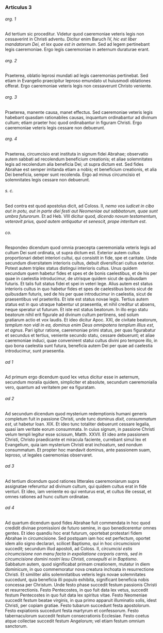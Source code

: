### Articulus 3

###### arg. 1
Ad tertium sic proceditur. Videtur quod caeremoniae veteris legis non cessaverint in Christi adventu. Dicitur enim Baruch IV, *hic est liber mandatorum Dei, et lex quae est in aeternum*. Sed ad legem pertinebant legis caeremoniae. Ergo legis caeremoniae in aeternum duraturae erant.

###### arg. 2
Praeterea, oblatio leprosi mundati ad legis caeremonias pertinebat. Sed etiam in Evangelio praecipitur leproso emundato ut huiusmodi oblationes offerat. Ergo caeremoniae veteris legis non cessaverunt Christo veniente.

###### arg. 3
Praeterea, manente causa, manet effectus. Sed caeremoniae veteris legis habebant quasdam rationabiles causas, inquantum ordinabantur ad divinum cultum; etiam praeter hoc quod ordinabantur in figuram Christi. Ergo caeremoniae veteris legis cessare non debuerunt.

###### arg. 4
Praeterea, circumcisio erat instituta in signum fidei Abrahae; observatio autem sabbati ad recolendum beneficium creationis; et aliae solemnitates legis ad recolendum alia beneficia Dei; ut supra dictum est. Sed fides Abrahae est semper imitanda etiam a nobis; et beneficium creationis, et alia Dei beneficia, semper sunt recolenda. Ergo ad minus circumcisio et solemnitates legis cessare non debuerunt.

###### s. c.
Sed contra est quod apostolus dicit, ad Coloss. II, *nemo vos iudicet in cibo aut in potu, aut in parte diei festi aut Neomeniae aut sabbatorum, quae sunt umbra futurorum*. Et ad Heb. VIII dicitur quod, *dicendo novum testamentum, veteravit prius, quod autem antiquatur et senescit, prope interitum est*.

###### co.
Respondeo dicendum quod omnia praecepta caeremonialia veteris legis ad cultum Dei sunt ordinata, ut supra dictum est. Exterior autem cultus proportionari debet interiori cultui, qui consistit in fide, spe et caritate. Unde secundum diversitatem interioris cultus, debuit diversificari cultus exterior. Potest autem triplex status distingui interioris cultus. Unus quidem secundum quem habetur fides et spes et de bonis caelestibus, et de his per quae in caelestia introducimur, de utrisque quidem sicut de quibusdam futuris. Et talis fuit status fidei et spei in veteri lege. Alius autem est status interioris cultus in quo habetur fides et spes de caelestibus bonis sicut de quibusdam futuris, sed de his per quae introducimur in caelestia, sicut de praesentibus vel praeteritis. Et iste est status novae legis. Tertius autem status est in quo utraque habentur ut praesentia, et nihil creditur ut absens, neque speratur ut futurum. Et iste est status beatorum. In illo ergo statu beatorum nihil erit figurale ad divinum cultum pertinens, sed solum gratiarum actio et vox laudis. Et ideo dicitur Apoc. XXI, de civitate beatorum, *templum non vidi in ea, dominus enim Deus omnipotens templum illius est, et agnus*. Pari igitur ratione, caeremoniae primi status, per quas figurabatur et secundus et tertius, veniente secundo statu, cessare debuerunt; et aliae caeremoniae induci, quae convenirent statui cultus divini pro tempore illo, in quo bona caelestia sunt futura, beneficia autem Dei per quae ad caelestia introducimur, sunt praesentia.

###### ad 1
Ad primum ergo dicendum quod lex vetus dicitur esse in aeternum, secundum moralia quidem, simpliciter et absolute, secundum caeremonialia vero, quantum ad veritatem per ea figuratam.

###### ad 2
Ad secundum dicendum quod mysterium redemptionis humani generis completum fuit in passione Christi, unde tunc dominus *dixit, consummatum est*, ut habetur Ioan. XIX. Et ideo tunc totaliter debuerunt cessare legalia, quasi iam veritate eorum consummata. In cuius signum, in passione Christi velum templi legitur esse scissum, Matth. XXVII. Et ideo ante passionem Christi, Christo praedicante et miracula faciente, currebant simul lex et Evangelium, quia iam mysterium Christi erat inchoatum, sed nondum consummatum. Et propter hoc mandavit dominus, ante passionem suam, leproso, ut legales caeremonias observaret.

###### ad 3
Ad tertium dicendum quod rationes litterales caeremoniarum supra assignatae referuntur ad divinum cultum, qui quidem cultus erat in fide venturi. Et ideo, iam veniente eo qui venturus erat, et cultus ille cessat, et omnes rationes ad hunc cultum ordinatae.

###### ad 4
Ad quartum dicendum quod fides Abrahae fuit commendata in hoc quod credidit divinae promissioni de futuro semine, in quo benedicerentur omnes gentes. Et ideo quandiu hoc erat futurum, oportebat protestari fidem Abrahae in circumcisione. Sed postquam iam hoc est perfectum, oportet idem alio signo declarari, scilicet Baptismo, qui in hoc circumcisioni succedit; secundum illud apostoli, ad Coloss. II, *circumcisi estis circumcisione non manu facta in expoliatione corporis carnis, sed in circumcisione domini nostri Iesu Christi, consepulti ei in Baptismo*. Sabbatum autem, quod significabat primam creationem, mutatur in diem dominicum, in quo commemoratur nova creatura inchoata in resurrectione Christi. Et similiter aliis solemnitatibus veteris legis novae solemnitates succedunt, quia beneficia illi populo exhibita, significant beneficia nobis concessa per Christum. Unde festo phase succedit festum passionis Christi et resurrectionis. Festo Pentecostes, in quo fuit data lex vetus, succedit festum Pentecostes in quo fuit data lex spiritus vitae. Festo Neomeniae succedit festum beatae virginis, in qua primo apparuit illuminatio solis, idest Christi, per copiam gratiae. Festo tubarum succedunt festa apostolorum. Festo expiationis succedunt festa martyrum et confessorum. Festo tabernaculorum succedit festum consecrationis Ecclesiae. Festo coetus atque collectae succedit festum Angelorum; vel etiam festum omnium sanctorum.

